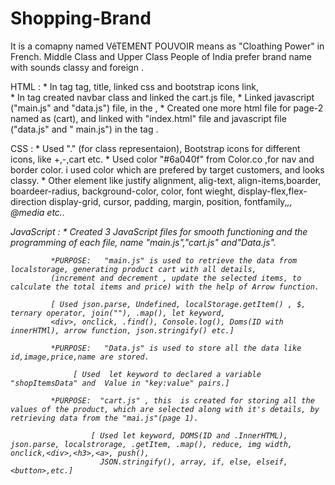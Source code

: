 # Shopping-Brand
It is a comapny named VêTEMENT POUVOIR means as "Cloathing Power" in French.
Middle Class and Upper Class People of India prefer brand name with sounds classy and foreign .

HTML : * In <head> tag  <meta> tag, title, linked css and bootstrap icons link,  
       * In <body> tag  created navbar  class and linked the cart.js file,
       * Linked javascript ("main.js" and "data.js") file, in the <html>,
       * Created one more html file  for page-2  named  as (cart), and linked with "index.html" file and
           javascript file ("data.js" and " main.js") in the <html> tag .

CSS :  * Used "." (for class representaion), Bootstrap icons for different icons, like +,-,cart etc.
       * Used color "#6a040f" from Color.co ,for nav and border color. i used color which are prefered by target customers, and looks classy.
       * Other element like justify alignment, alig-text, align-items,boarder, boardeer-radius, background-color, color,
       font wieght, display-flex,flex-direction display-grid, cursor, padding, margin, position, fontfamily,<i>,<a>, @media etc..
         
JavaScript : * Created 3 JavaScript files for smooth functioning and the programming of each file, name "main.js","cart.js" and"Data.js".

             *PURPOSE:   "main.js" is used to retrieve the data from localstorage, generating product cart with all details,
             (increment and decrement , update the selected items, to calculate the total items and price) with the help of Arrow function.
             
             [ Used json.parse, Undefined, localStorage.getItem() , $, ternary operator, join(""), .map(), let keyword,
             <div>, onclick, .find(), Console.log(), Doms(ID with innerHTMl), arrow function, json.stringify() etc.]
               
             *PURPOSE:   "Data.js" is used to store all the data like id,image,price,name are stored.
             
                  [ Used  let keyword to declared a variable "shopItemsData" and  Value in "key:value" pairs.]
                  
             *PURPOSE:  "cart.js" , this  is created for storing all the values of the product, which are selected along with it's details, by retrieving data from the "mai.js"(page 1).
             
                      [ Used let keyword, DOMS(ID and .InnerHTML), json.parse, localstrorage, .getItem, .map(), reduce, img width, onclick,<div>,<h3>,<a>, push(), 
                        JSON.stringify(), array, if, else, elseif, <button>,etc.]
